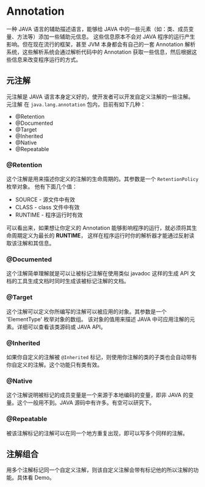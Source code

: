 # Annotation

一种 JAVA 语言的辅助描述语言，能够给 JAVA 中的一些元素（如：类、成员变量、方法等）添加一些辅助元信息。
这些信息原本不会对 JAVA 程序的运行产生影响。但在现在流行的框架，甚至 JVM 本身都会有自己的一套 Annotation
解析系统，这些解析系统会通过解析代码中的 Annotation 获取一些信息，然后根据这些信息来改变程序运行的方式。

## 元注解

元注解是 JAVA 语言本身定义好的，使开发者可以开发自定义注解的一些注解。元注解 在 `java.lang.annotation` 
包内，目前有如下几种：

* @Retention
* @Documented
* @Target
* @Inherited
* @Native
* @Repeatable

### @Retention

这个注解是用来描述你定义的注解的生命周期的。其参数是一个 `RetentionPolicy` 枚举对象。
他有下面几个值：

* SOURCE - 源文件中有效
* CLASS - class 文件中有效
* RUNTIME - 程序运行时有效

可以看出来，如果想让你定义的 Annotation 能够影响程序的运行，就必须将其生命周期定义为最长的 **RUNTIME**，
这样在程序运行时你的解析器才能通过反射读取该注解和其信息。

### @Documented

这个注解简单理解就是可以让被标记注解在使用类似 javadoc 这样的生成 API 文档的工具生成文档时同时生成该被标记注解的文档。

### @Target

这个注解可以定义你所编写的注解可以被应用的对象。其参数是一个 'ElementType' 枚举对象的数组。
该对象的值用来描述 JAVA 中可应用注解的元素。详细可以查看该类源码或 JAVA API。

### @Inherited

如果你自定义的注解被 `@Inherited` 标记，则使用你注解的类的子类也会自动带有你自定义的注解。这个功能只有类有效。

### @Native

这个注解说明被标记的成员变量是一个来源于本地编码的变量，即非 JAVA 的变量。这个一般用不到。JAVA 源码中有许多。有空可以研究下。

### @Repeatable

被该注解标记的注解可以在同一个地方重复出现，即可以写多个同样的注解。

## 注解组合

用多个注解标记同一个自定义注解，则该自定义注解会带有标记他的所以注解的功能。具体看 Demo。
